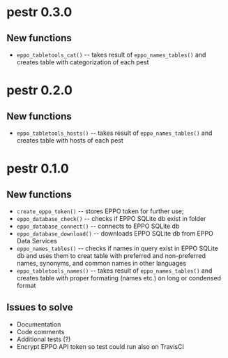 # pestr 0.3.0

## New functions

* `eppo_tabletools_cat()` -- takes result of `eppo_names_tables()` and creates
table with categorization of each pest

# pestr 0.2.0

## New functions

* `eppo_tabletools_hosts()` -- takes result of `eppo_names_tables()` and creates
table with hosts of each pest

# pestr 0.1.0

## New functions

* `create_eppo_token()` -- stores EPPO token for further use;
* `eppo_database_check()` -- checks if EPPO SQLite db exist in folder
* `eppo_database_connect()` -- connects to EPPO SQLite db
* `eppo_database_download()` -- downloads EPPO SQLite db from EPPO Data Services
* `eppo_names_tables()` -- checks if names in query exist in EPPO SQLite db and
uses them to creat table with preferred and non-preferred names, synonyms, and
common names in other languages
* `eppo_tabletools_names()` -- takes result of `eppo_names_tables()` and creates
table with proper formating (names etc.) on long or condensed format

## Issues to solve

* Documentation
* Code comments
* Additional tests (?)
* Encrypt EPPO API token so test could run also on TravisCI
